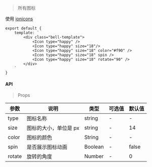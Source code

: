 > 所有图标

使用 <a target="_blank" href="//ionicons.com/">ionicons</a>

    export default {
        template: `
            <div class="bell-template">
                <Icon type="happy" />
                <Icon type="happy" size="18"/>
                <Icon type="happy" size="18" color="#f90" />
                <Icon type="happy" size="18" spin />
                <Icon type="happy" size="18" rotate="90" />
            </div>
        `
    }

#### API

> Props

参数 | 说明 | 类型 | 可选值 | 默认值
---|---|---|---|---
type | 图标名称 | string | - | -
size | 图标的大小，单位是 px | string | - | 14
color | 图标的颜色 | String | - | -
spin | 是否展示图标动画 | Boolean | - | false
rotate | 旋转的角度 | Number | - | 0